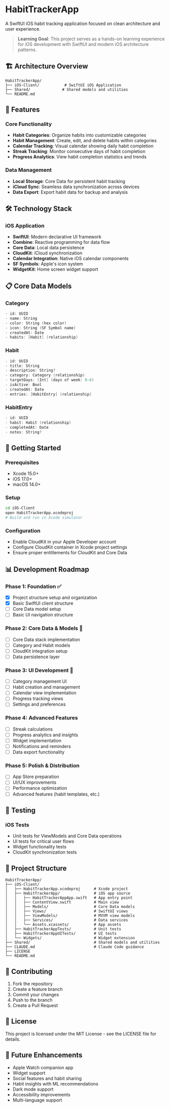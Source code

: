 # HabitTrackerApp

A SwiftUI iOS habit tracking application focused on clean architecture and user experience.

> **Learning Goal**: This project serves as a hands-on learning experience for iOS development with SwiftUI and modern iOS architecture patterns.

## 🏗 Architecture Overview

```
HabitTrackerApp/
├── iOS-Client/           # SwiftUI iOS Application
├── Shared/              # Shared models and utilities
└── README.md
```

## 📱 Features

### Core Functionality
- **Habit Categories**: Organize habits into customizable categories
- **Habit Management**: Create, edit, and delete habits within categories
- **Calendar Tracking**: Visual calendar showing daily habit completion
- **Streak Tracking**: Monitor consecutive days of habit completion
- **Progress Analytics**: View habit completion statistics and trends

### Data Management
- **Local Storage**: Core Data for persistent habit tracking
- **iCloud Sync**: Seamless data synchronization across devices
- **Data Export**: Export habit data for backup and analysis

## 🛠 Technology Stack

### iOS Application
- **SwiftUI**: Modern declarative UI framework
- **Combine**: Reactive programming for data flow
- **Core Data**: Local data persistence
- **CloudKit**: iCloud synchronization
- **Calendar Integration**: Native iOS calendar components
- **SF Symbols**: Apple's icon system
- **WidgetKit**: Home screen widget support

## 📋 Core Data Models

### Category
```swift
- id: UUID
- name: String
- color: String (hex color)
- icon: String (SF Symbol name)
- createdAt: Date
- habits: [Habit] (relationship)
```

### Habit
```swift
- id: UUID
- title: String
- description: String?
- category: Category (relationship)
- targetDays: [Int] (days of week: 0-6)
- isActive: Bool
- createdAt: Date
- entries: [HabitEntry] (relationship)
```

### HabitEntry
```swift
- id: UUID
- habit: Habit (relationship)
- completedAt: Date
- notes: String?
```

## 🚀 Getting Started

### Prerequisites
- Xcode 15.0+
- iOS 17.0+
- macOS 14.0+

### Setup
```bash
cd iOS-Client
open HabitTrackerApp.xcodeproj
# Build and run in Xcode simulator
```

### Configuration
- Enable CloudKit in your Apple Developer account
- Configure CloudKit container in Xcode project settings
- Ensure proper entitlements for CloudKit and Core Data

## 📊 Development Roadmap

### Phase 1: Foundation ✅
- [x] Project structure setup and organization
- [x] Basic SwiftUI client structure
- [ ] Core Data model setup
- [ ] Basic UI navigation structure

### Phase 2: Core Data & Models 🔧
- [ ] Core Data stack implementation
- [ ] Category and Habit models
- [ ] CloudKit integration setup
- [ ] Data persistence layer

### Phase 3: UI Development 📱
- [ ] Category management UI
- [ ] Habit creation and management
- [ ] Calendar view implementation
- [ ] Progress tracking views
- [ ] Settings and preferences

### Phase 4: Advanced Features
- [ ] Streak calculations
- [ ] Progress analytics and insights
- [ ] Widget implementation
- [ ] Notifications and reminders
- [ ] Data export functionality

### Phase 5: Polish & Distribution
- [ ] App Store preparation
- [ ] UI/UX improvements
- [ ] Performance optimization
- [ ] Advanced features (habit templates, etc.)

## 🧪 Testing

### iOS Tests
- Unit tests for ViewModels and Core Data operations
- UI tests for critical user flows
- Widget functionality tests
- CloudKit synchronization tests

## 📁 Project Structure

```
HabitTrackerApp/
├── iOS-Client/
│   ├── HabitTrackerApp.xcodeproj      # Xcode project
│   ├── HabitTrackerApp/               # iOS app source
│   │   ├── HabitTrackerAppApp.swift   # App entry point
│   │   ├── ContentView.swift          # Main view
│   │   ├── Models/                    # Core Data models
│   │   ├── Views/                     # SwiftUI views
│   │   ├── ViewModels/                # MVVM view models
│   │   ├── Services/                  # Data services
│   │   └── Assets.xcassets/           # App assets
│   ├── HabitTrackerAppTests/          # Unit tests
│   ├── HabitTrackerAppUITests/        # UI tests
│   └── Widgets/                       # Widget extension
├── Shared/                            # Shared models and utilities
├── CLAUDE.md                          # Claude Code guidance
├── LICENSE
└── README.md
```

## 🤝 Contributing

1. Fork the repository
2. Create a feature branch
3. Commit your changes
4. Push to the branch
5. Create a Pull Request

## 📄 License

This project is licensed under the MIT License - see the LICENSE file for details.

## 🔮 Future Enhancements

- Apple Watch companion app
- Widget support
- Social features and habit sharing
- Habit insights with ML recommendations
- Dark mode support
- Accessibility improvements
- Multi-language support